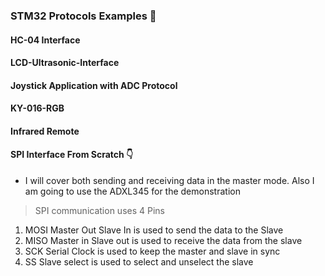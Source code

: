 ### STM32 Protocols Examples 🚀 


#### HC-04 Interface 


#### LCD-Ultrasonic-Interface 


#### Joystick Application with ADC Protocol 


#### KY-016-RGB


#### Infrared Remote


#### SPI Interface From Scratch 👇


 
- I will cover both sending and receiving data in the master mode.
 Also I am going to use the ADXL345 for the demonstration

> SPI communication uses 4 Pins 

1. MOSI Master Out Slave In is used to send the data to the Slave
2. MISO Master in Slave out is used to receive the data from the slave
3. SCK Serial Clock is used to keep the master and slave in sync
4. SS Slave select is used to select and unselect the slave



